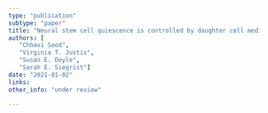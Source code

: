```yaml
---
type: "publication"
subtype: "paper"
title: "Neural stem cell quiescence is controlled by daughter cell mediated Notch activation in Drosophila. -- Accepted for publication"
authors: [
   "Chhavi Sood",
   "Virginia T. Justis",
   "Susan E. Doyle",
   "Sarah E. Siegrist"]
date: "2021-01-02"
links: 
other_info: "under review"

---
```

